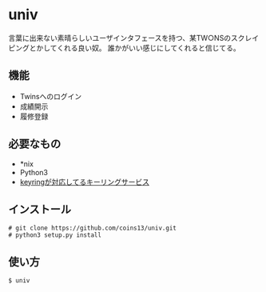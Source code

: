univ
===
言葉に出来ない素晴らしいユーザインタフェースを持つ、某TW○NSのスクレイピングとかしてくれる良い奴。
誰かがいい感じにしてくれると信じてる。

機能
---
- Twinsへのログイン
-  成績開示
- 履修登録

必要なもの
---------
- *nix
- Python3
- [keyringが対応してるキーリングサービス](https://pypi.python.org/pypi/keyring/3.7#what-is-python-keyring-lib)

インストール
-----------
```
# git clone https://github.com/coins13/univ.git
# python3 setup.py install
```

使い方
-----
```
$ univ
```
